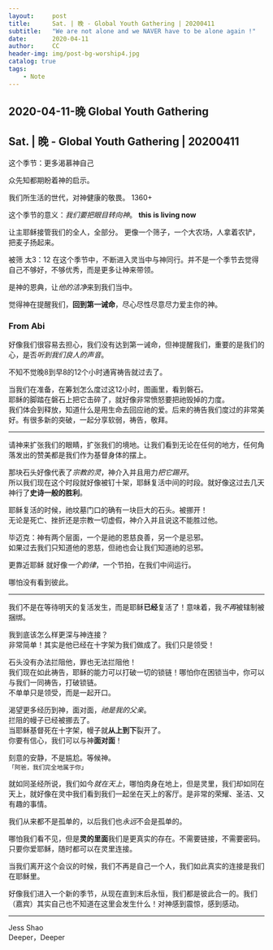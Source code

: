 ```yaml
---
layout:     post
title:      Sat. | 晚 - Global Youth Gathering | 20200411
subtitle:   "We are not alone and we NAVER have to be alone again !"
date:       2020-04-11
author:     CC
header-img: img/post-bg-worship4.jpg
catalog: true
tags:
    - Note
---
```


## 2020-04-11-晚 Global Youth Gathering

## Sat. | 晚 - Global Youth Gathering | 20200411

这个季节：更多渴慕神自己

众先知都期盼着神的启示。

我们所生活的世代，对神健康的敬畏。
1360+

这个季节的意义：*我们要把眼目转向神*。
**this is living now**

让主耶稣接管我们的全人，全部分。
更像一个筛子，一个大农场，人拿着农铲，把麦子扬起来。

被筛
太3：12
在这个季节中，不断进入灵当中与神同行。并不是一个季节去觉得自己不够好，不够优秀，而是更多让神来带领。

是神的恩典，让*他的洁净*来到我们当中。

觉得神在提醒我们，**回到第一诫命**，尽心尽性尽意尽力爱主你的神。

### From Abi

好像我们很容易去担心，我们没有达到第一诫命，但神提醒我们，重要的是我们的心，是否*听到我们良人的声音*。

不知不觉晚8到早8的12个小时通宵祷告就过去了。

当我们在准备，在筹划怎么度过这12小时，图画里，看到磐石。  
耶稣的脚踏在磐石上把它击碎了，就好像非常愤怒要把祂毁掉的力度。  
我们体会到释放，知道什么是用生命去回应祂的爱。后来的祷告我们度过的非常美好。有很多新的突破，一起分享软弱，祷告，敬拜。

---

请神来扩张我们的眼睛，扩张我们的境地。让我们看到无论在任何的地方，任何角落发出的赞美都是我们作为基督身体的摆上。

那块石头好像代表了*宗教的灵*，神介入并且用力*把它踢开*。  
所以我们现在这个时段就好像被钉十架，耶稣复活中间的时段。就好像这过去几天神行了**史诗一般的胜利**。

耶稣复活的时候，祂坟墓门口的确有一块巨大的石头。被挪开！  
无论是死亡、挫折还是宗教一切虚假，神介入并且说这不能胜过他。

毕迈克：神有两个层面，一个是祂的恩慈良善，另一个是忌邪。  
如果过去我们只知道他的恩慈，但祂也会让我们知道祂的忌邪。

更靠近耶稣
就好像*一个韵律*，一个节拍，在我们中间运行。

哪怕没有看到彼此。

---
我们不是在等待明天的复活发生，而是耶稣**已经**复活了！意味着，我*不再*被辖制被捆绑。

我到底该怎么样更深与神连接？  
非常简单！其实是他已经在十字架为我们做成了。我们只是领受！

石头没有办法拦阻他，罪也无法拦阻他！  
我们现在如此祷告，耶稣的能力可以打破一切的锁链！哪怕你在困锁当中，你可以与我们一同祷告，打破锁链。  
不单单只是领受，而是一起开口。

渴望更多经历到神，面对面，*祂是我的父亲*。  
拦阻的幔子已经被挪去了。  
当耶稣基督死在十字架，幔子就**从上到下**裂开了。  
你要有信心，我们可以与神**面对面**！

刻意的安静，不是尴尬。等候神。  
`「阿爸，我们完全地属于你」`

就如同圣经所说，我们如今*就在天上*，哪怕肉身在地上，但是灵里，我们却如同在天上，就好像在灵中我们看到我们一起坐在天上的客厅。是非常的荣耀、圣洁、又有趣的事情。

我们从来都不是孤单的，以后我们也*永远*不会是孤单的。

哪怕我们看不见，但是**灵的里面**我们是更真实的存在。不需要链接，不需要密码。只要你爱耶稣，随时都可以在灵里连接。

当我们离开这个会议的时候，我们不再是自己一个人，我们如此真实的连接是我们在耶稣里。

好像我们进入一个新的季节，从现在直到末后永恒，我们都是彼此合一的。我们（嘉宾）其实自己也不知道在这里会发生什么！对神感到震惊，感到感动。

---

Jess Shao  
Deeper，Deeper
